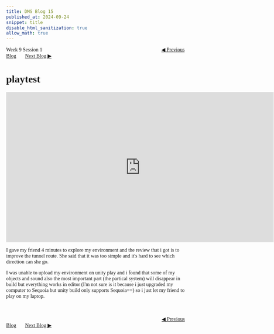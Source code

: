 ```yaml
---
title: DMS Blog 15
published_at: 2024-09-24
snippet: title
disable_html_sanitization: true
allow_math: true
---
```

<font face="Times New Roman">
Week 9 Session 1
<a href="https://d20502-d-dms1-blog-38.deno.dev/fourteen-blog-post" class="button" style="margin-left:23em">◀︎ Previous Blog</a>&nbsp;&nbsp;&nbsp;&nbsp;&nbsp;&nbsp;
<a href="https://d20502-d-dms1-blog-38.deno.dev/sixteen-blog-post" class="button">Next Blog ▶︎</a>

# playtest


<iframe width="731" height="411" src="https://www.youtube.com/embed/Fg3ZHmoYvX8" title="DMS1: video experiment" frameborder="0" allow="accelerometer; autoplay; clipboard-write; encrypted-media; gyroscope; picture-in-picture; web-share" referrerpolicy="strict-origin-when-cross-origin" allowfullscreen></iframe>


I gave my friend 4 minutes to explore my environment and the review that i got is to improve the tunnel route. She said that it was too simple and it's hard to see which direction can she go.

I was unable to upload my environment on unity play and i found that some of my objects and sound also the most important part (the partical system) will disappear in build but everything works in editor (I'm not sure is it because i just upgraded my computer to Sequoia but unity build only supports Sequoia==) so i just let my friend to play on my laptop.

<br></br>
<a href="https://d20502-d-dms1-blog-38.deno.dev/fourteen-blog-post" class="button" style="margin-left:30.35em">◀︎ Previous Blog</a>&nbsp;&nbsp;&nbsp;&nbsp;&nbsp;&nbsp;
<a href="https://d20502-d-dms1-blog-38.deno.dev/sixteen-blog-post" class="button">Next Blog ▶︎</a>
</font>